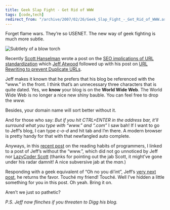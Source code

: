 ```yaml
---
title: Geek Slap Fight - Get Rid of WWW
tags: [code,tech]
redirect_from: "/archive/2007/02/26/Geek_Slap_Fight_-_Get_Rid_of_WWW.aspx/"
---
```


Forget flame wars. They’re so USENET. The new way of geek fighting is
much more subtle.

![Subtlety of a blow
torch](https://haacked.com/assets/images/haacked_com/WindowsLiveWriter/GeekSlapFightGetRidofWWW_8875/321549_blowtorch_1%5B2%5D.jpg)

Recently [Scott Hanselman](http://www.hanselman.com/blog/ "friend")
wrote a post on the [SEO implications of URL
standardization](http://www.hanselman.com/blog/GooglePageRanksConsideredSubtle.aspx "Google PageRanks Considered Subtle")
which [Jeff Atwood](http://www.codinghorror.com/blog/ "Dorkwad")
followed up with his post on [URL Rewriting to prevent Duplicate
URLs](http://www.codinghorror.com/blog/archives/000797.html "Url Rewriting").

Jeff makes it known that he prefers that his blog be referenced with the
“www.” in the front. I think that’s an unnecessary three characters that
is quite dated. Yes, we **know** your blog is on the **World Wide Web**.
The World Wide Web is no longer a nice new shiny bauble. You can feel
free to drop the *www.*

Besides, your domain name will sort better without it.

And for those who say: *But if you hit CTRL+ENTER in the address bar,
it’ll surround what you type with “www.” and “.com”* I saw bah! If I
want to go to Jeff’s blog, I can type *c-o-d* and hit tab and I’m there.
A modern browser is pretty handy for that with that newfangled auto
complete.

Anyways, in this [recent
post](https://haacked.com/archive/2007/02/27/Why_Cant_Programmers._Read.aspx "Why Programmer’s Can’t Read")
on the reading habits of programmers, I linked to a post of Jeff’s
without the “www.”, which did not go unnoticed by Jeff nor [LazyCoder
Scott](http://www.lazycoder.com/ "LazyCoder") (thanks for pointing out
the jab Scott, it might’ve gone under his radar damnit! A nice
subversive jab at the *man*.)

Responding with a geek equivalent of “Oh no you di’int”, Jeff’s [very
next
post](http://www.codinghorror.com/blog/archives/000804.html "FizzBuzz: The Programmer’s Stairway to Heaven"),
he returns the favor. Touché my friend! Touché. Well I’ve hidden a
little something for you in this post. Oh yeah. Bring it on.

Aren’t we just so pathetic?

*P.S. Jeff now flinches if you threaten to Digg his blog.*

